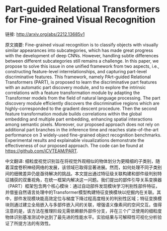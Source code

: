 # Part-guided Relational Transformers for Fine-grained Visual Recognition

链接: http://arxiv.org/abs/2212.13685v1

原文摘要:
Fine-grained visual recognition is to classify objects with visually similar
appearances into subcategories, which has made great progress with the
development of deep CNNs. However, handling subtle differences between
different subcategories still remains a challenge. In this paper, we propose to
solve this issue in one unified framework from two aspects, i.e., constructing
feature-level interrelationships, and capturing part-level discriminative
features. This framework, namely PArt-guided Relational Transformers (PART), is
proposed to learn the discriminative part features with an automatic part
discovery module, and to explore the intrinsic correlations with a feature
transformation module by adapting the Transformer models from the field of
natural language processing. The part discovery module efficiently discovers
the discriminative regions which are highly-corresponded to the gradient
descent procedure. Then the second feature transformation module builds
correlations within the global embedding and multiple part embedding, enhancing
spatial interactions among semantic pixels. Moreover, our proposed approach
does not rely on additional part branches in the inference time and reaches
state-of-the-art performance on 3 widely-used fine-grained object recognition
benchmarks. Experimental results and explainable visualizations demonstrate the
effectiveness of our proposed approach. The code can be found at
https://github.com/iCVTEAM/PART.

中文翻译:
细粒度视觉识别旨在将视觉外观相似的物体划分为更精细的子类别，随着深度卷积神经网络的发展，该领域已取得显著进展。然而，如何处理不同子类别间的细微差异仍是亟待解决的挑战。本文提出通过特征级关联构建和部件级判别特征捕获的双重视角，在统一框架内解决这一问题。我们提出的部件引导关系变换器（PART）框架包含两个核心模块：通过自动部件发现模块学习判别性部件特征，并借鉴自然语言处理中的Transformer模型构建特征变换模块以挖掘内在关联。其中，部件发现模块能高效定位与梯度下降过程高度相关的判别性区域；特征变换模块则通过建立全局嵌入与多部件嵌入间的关联，增强语义像素间的空间交互。值得注意的是，该方法在推理阶段无需依赖额外部件分支，并在三个广泛使用的细粒度物体识别基准测试中达到了最先进的性能水平。实验结果与可解释性可视化分析验证了所提方法的有效性。
